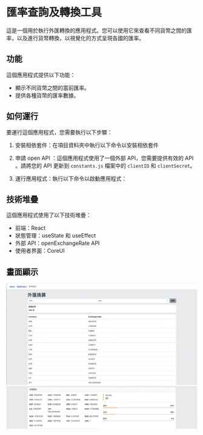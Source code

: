 # 匯率查詢及轉換工具

這是一個用於執行外匯轉換的應用程式。您可以使用它來查看不同貨幣之間的匯率，以及進行貨幣轉換，以視覺化的方式呈現各國的匯率。

## 功能

這個應用程式提供以下功能：

- 顯示不同貨幣之間的當前匯率。
- 提供各種貨幣的匯率數據。

## 如何運行

要運行這個應用程式，您需要執行以下步驟：

1. 安裝相依套件：在項目資料夾中執行以下命令以安裝相依套件

2. 申請 open API ：這個應用程式使用了一個外部 API，您需要提供有效的 API 。請將您的 API 更新到 `constants.js` 檔案中的 `clientID` 和 `clientSecret`。

3. 運行應用程式：執行以下命令以啟動應用程式：

## 技術堆疊

這個應用程式使用了以下技術堆疊：

- 前端：React
- 狀態管理：useState 和 useEffect 
- 外部 API：openExchangeRate API
- 使用者界面：CoreUI 

## 畫面顯示

![應用程式截圖](photo2.png)
![應用程式截圖](photo3.png)
